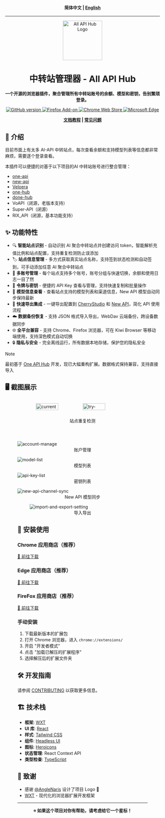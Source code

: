 <h4 align="center">
简体中文 | <a href="./README_EN.md">English</a>
</h4>

<hr/>

<div align="center">
  <img src="assets/icon.png" alt="All API Hub Logo" width="128" height="128">

# 中转站管理器 - All API Hub

**一个开源的浏览器插件，聚合管理所有中转站账号的余额、模型和密钥，告别繁琐登录。**

<p align="center">
<a href="https://github.com/qixing-jk/all-api-hub/releases">
  <img alt="GitHub version" src="https://img.shields.io/github/v/release/qixing-jk/all-api-hub?label=GitHub&logo=github&style=flat">
</a>
<a href="https://addons.mozilla.org/firefox/addon/{bc73541a-133d-4b50-b261-36ea20df0d24}">
  <img alt="Firefox Add-on" src="https://img.shields.io/amo/v/{bc73541a-133d-4b50-b261-36ea20df0d24}?label=Firefox&logo=firefoxbrowser&style=flat">
</a>
<a href="https://chromewebstore.google.com/detail/lapnciffpekdengooeolaienkeoilfeo">
  <img alt="Chrome Web Store" src="https://img.shields.io/chrome-web-store/v/lapnciffpekdengooeolaienkeoilfeo?label=Chrome&logo=googlechrome&style=flat">
</a>
<a href="https://microsoftedge.microsoft.com/addons/detail/pcokpjaffghgipcgjhapgdpeddlhblaa">
  <img alt="Microsoft Edge" src="https://img.shields.io/badge/dynamic/json?label=Edge&prefix=v&query=%24.version&url=https%3A%2F%2Fmicrosoftedge.microsoft.com%2Faddons%2Fgetproductdetailsbycrxid%2Fpcokpjaffghgipcgjhapgdpeddlhblaa&logo=microsoftedge&style=flat">
</a>
</p>

**[文档教程](https://qixing-jk.github.io/all-api-hub/) | [常见问题](https://qixing-jk.github.io/all-api-hub/faq.html)**

</div>

## 📖 介绍

目前市面上有太多 AI-API 中转站点，每次查看余额和支持模型列表等信息都非常麻烦，需要逐个登录查看。

本插件可以便捷的对基于以下项目的AI 中转站账号进行整合管理：

- [one-api](https://github.com/songquanpeng/one-api)
- [new-api](https://github.com/QuantumNous/new-api)
- [Veloera](https://github.com/Veloera/Veloera)
- [one-hub](https://github.com/MartialBE/one-hub)
- [done-hub](https://github.com/deanxv/done-hub)
- VoAPI（闭源，老版本支持）
- Super-API（闭源）
- RIX_API（闭源，基本功能支持）

## ✨ 功能特性

- 🔍 **智能站点识别** - 自动识别 AI 聚合中转站点并创建访问 token，智能解析充值比例和站点配置，支持重复检测防止误添加
- 🏷️ **站点信息管理** - 多方式获取真实站点名称，支持签到状态检测和自动签到，可手动添加任意 AI 聚合中转站点
- 👥 **多账号管理** - 每个站点支持多个账号，账号分组与快速切换，余额和使用日志一目了然
- 🔑 **令牌与密钥** - 便捷的 API Key 查看与管理，支持快速复制和批量操作
- 🤖 **模型信息查看** - 查看站点支持的模型列表和渠道信息，New API 模型自动同步保持最新
- 🚀 **快速导出集成** - 一键导出配置到 [CherryStudio](https://github.com/CherryHQ/cherry-studio) 和 [New API](https://github.com/QuantumNous/new-api)，简化 API 使用流程
- ☁️ **数据备份恢复** - 支持 JSON 格式导入导出，WebDav 云端备份，跨设备数据同步
- 🌐 **全平台兼容** - 支持 Chrome、Firefox 浏览器，可在 Kiwi Browser 等移动端使用，支持深色模式自动切换
- 🔒 **隐私与安全** - 完全离线运行，所有数据本地存储，保护您的隐私安全

> [!NOTE]
> 最初基于 [One API Hub](https://github.com/fxaxg/one-api-hub) 开发，现已大幅重构扩展。数据格式保持兼容，支持直接导入


## 🖥️ 截图展示


<div style="display: flex; justify-content: center; gap: 20px; box-sizing: border-box; flex-wrap: wrap;">
  <figure>
    <img src="docs/docs/static/image/current-site-check.png" alt="current-site-check" style="width:49%;height:auto;">
    <img src="docs/docs/static/image/try-add-existing-site.png" alt="try-add-existing-site" style="width:49%;height:auto;">
    <figcaption style="text-align:center;">站点重复检测</figcaption>
  </figure>
</div>
<figure>
<img src="docs/docs/static/image/account-manage.png" alt="account-manage" style="height:auto;">
<figcaption style="text-align:center;">账户管理</figcaption>
</figure>
<figure>
<img src="docs/docs/static/image/model-list.png" alt="model-list" style="height:auto;">
<figcaption style="text-align:center;">模型列表</figcaption>
</figure>
<figure>
<img src="docs/docs/static/image/api-key-list.png" alt="api-key-list" style="height:auto;">
<figcaption style="text-align:center;">密钥列表</figcaption>
</figure>
<figure>
<img src="docs/docs/static/image/new-api-channel-sync.png" alt="new-api-channel-sync" style="height:auto;">
<figcaption style="text-align:center;">New API 模型同步</figcaption>
<figure>
<img src="docs/docs/static/image/import-and-export-setting.png" alt="import-and-export-setting" style="height:auto;">
<figcaption style="text-align:center;">导入导出</figcaption>
</figure>

## 🚀 安装使用

### Chrome 应用商店（推荐）
[🔗 前往下载](https://chromewebstore.google.com/detail/lapnciffpekdengooeolaienkeoilfeo)

### Edge 应用商店（推荐）
[🔗 前往下载](https://microsoftedge.microsoft.com/addons/detail/pcokpjaffghgipcgjhapgdpeddlhblaa)

### FireFox 应用商店（推荐）
[🔗 前往下载](https://addons.mozilla.org/firefox/addon/%E4%B8%AD%E8%BD%AC%E7%AB%99%E7%AE%A1%E7%90%86%E5%99%A8-all-api-hub/)

### 手动安装

1. 下载最新版本的扩展包
2. 打开 Chrome 浏览器，进入 `chrome://extensions/`
3. 开启 "开发者模式"
4. 点击 "加载已解压的扩展程序"
5. 选择解压后的扩展文件夹

## 🛠️ 开发指南

请参阅 [CONTRIBUTING](CONTRIBUTING.md) 以获取更多信息。

## 🏗️ 技术栈

- **框架**: [WXT](https://wxt.dev)
- **UI 库**: [React](https://reactjs.org)
- **样式**: [Tailwind CSS](https://tailwindcss.com)
- **组件**: [Headless UI](https://headlessui.com)
- **图标**: [Heroicons](https://heroicons.com)
- **状态管理**: React Context API
- **类型检查**: [TypeScript](https://typescriptlang.org)


## 🙏 致谢

- 感谢 [@AngleNaris](https://github.com/AngleNaris) 设计了项目 Logo 🎨
- [WXT](https://wxt.dev) - 现代化的浏览器扩展开发框架

---

<div align="center">
  <strong>⭐ 如果这个项目对你有帮助，请考虑给它一个星标！</strong>
</div>